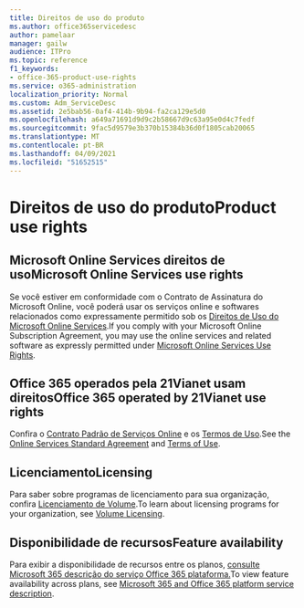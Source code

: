 ```yaml
---
title: Direitos de uso do produto
ms.author: office365servicedesc
author: pamelaar
manager: gailw
audience: ITPro
ms.topic: reference
f1_keywords:
- office-365-product-use-rights
ms.service: o365-administration
localization_priority: Normal
ms.custom: Adm_ServiceDesc
ms.assetid: 2e5bab56-0af4-414b-9b94-fa2ca129e5d0
ms.openlocfilehash: a649a71691d9d9c2b58667d9c63a95e0d4c7fedf
ms.sourcegitcommit: 9fac5d9579e3b370b15384b36d0f1805cab20065
ms.translationtype: MT
ms.contentlocale: pt-BR
ms.lasthandoff: 04/09/2021
ms.locfileid: "51652515"
---
```

# <a name="product-use-rights"></a><span data-ttu-id="b78db-102">Direitos de uso do produto</span><span class="sxs-lookup"><span data-stu-id="b78db-102">Product use rights</span></span>

## <a name="microsoft-online-services-use-rights"></a><span data-ttu-id="b78db-103">Microsoft Online Services direitos de uso</span><span class="sxs-lookup"><span data-stu-id="b78db-103">Microsoft Online Services use rights</span></span>

<span data-ttu-id="b78db-104">Se você estiver em conformidade com o Contrato de Assinatura do Microsoft Online, você poderá usar os serviços online e softwares relacionados como expressamente permitido sob os [Direitos de Uso do Microsoft Online Services](https://www.microsoftvolumelicensing.com/DocumentSearch.aspx?Mode=3&DocumentTypeId=37&ShowArchived=true).</span><span class="sxs-lookup"><span data-stu-id="b78db-104">If you comply with your Microsoft Online Subscription Agreement, you may use the online services and related software as expressly permitted under [Microsoft Online Services Use Rights](https://www.microsoftvolumelicensing.com/DocumentSearch.aspx?Mode=3&DocumentTypeId=37&ShowArchived=true).</span></span>
  
## <a name="office-365-operated-by-21vianet-use-rights"></a><span data-ttu-id="b78db-105">Office 365 operados pela 21Vianet usam direitos</span><span class="sxs-lookup"><span data-stu-id="b78db-105">Office 365 operated by 21Vianet use rights</span></span>

<span data-ttu-id="b78db-106">Confira o [Contrato Padrão de Serviços Online](https://www.21vbluecloud.com/office365/O365-AgreeWebDir/) e os [Termos de Uso](https://www.21vbluecloud.com/office365/O365-TOU/).</span><span class="sxs-lookup"><span data-stu-id="b78db-106">See the [Online Services Standard Agreement](https://www.21vbluecloud.com/office365/O365-AgreeWebDir/) and [Terms of Use](https://www.21vbluecloud.com/office365/O365-TOU/).</span></span>
  
## <a name="licensing"></a><span data-ttu-id="b78db-107">Licenciamento</span><span class="sxs-lookup"><span data-stu-id="b78db-107">Licensing</span></span>

<span data-ttu-id="b78db-108">Para saber sobre programas de licenciamento para sua organização, confira [Licenciamento de Volume](https://go.microsoft.com/fwlink/?LinkId=393693).</span><span class="sxs-lookup"><span data-stu-id="b78db-108">To learn about licensing programs for your organization, see [Volume Licensing](https://go.microsoft.com/fwlink/?LinkId=393693).</span></span>
  
## <a name="feature-availability"></a><span data-ttu-id="b78db-109">Disponibilidade de recursos</span><span class="sxs-lookup"><span data-stu-id="b78db-109">Feature availability</span></span>

<span data-ttu-id="b78db-110">Para exibir a disponibilidade de recursos entre os planos, [consulte Microsoft 365 descrição do serviço Office 365 plataforma.](office-365-platform-service-description.md)</span><span class="sxs-lookup"><span data-stu-id="b78db-110">To view feature availability across plans, see [Microsoft 365 and Office 365 platform service description](office-365-platform-service-description.md).</span></span>
  

